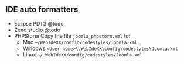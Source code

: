 ## IDE auto formatters

* Eclipse PDT3
@todo
* Zend studio
@todo
* PHPStorm
Copy the file ```joomla_phpstorm.xml``` to:
 	- Mac ```~/WebIdeXX/config/codestyles/Joomla.xml```
 	- Windows ```<User home>\.WebIdeXX\config\codestyles\Joomla.xml```
 	- Linux ```~/.WebIdeXX/config/codestyles/Joomla.xml```
